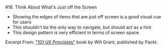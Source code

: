 #16. Think About What's Just off the Screen
-  Showing the edges of items that are just off screen is a good visual cue for users
-  This shouldn't be the only way to navigate, but should act as a hint
-  This design pattern is very efficient in terms of screen space

Excerpt From: ["101 UX Principles"](https://www.packtpub.com/web-development/101-ux-principles) book by Will Grant, published by Packt.
